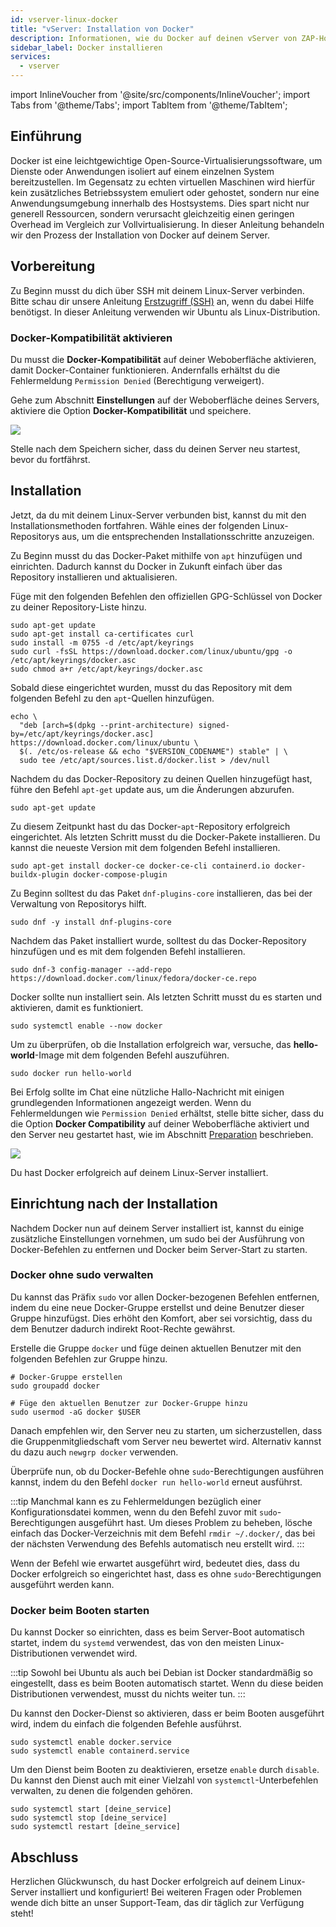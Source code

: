```yaml
---
id: vserver-linux-docker
title: "vServer: Installation von Docker"
description: Informationen, wie du Docker auf deinen vServer von ZAP-Hosting installieren kannst - ZAP-Hosting.com Dokumentation
sidebar_label: Docker installieren
services:
  - vserver
---
```


import InlineVoucher from '@site/src/components/InlineVoucher';
import Tabs from '@theme/Tabs';
import TabItem from '@theme/TabItem';
 
## Einführung

Docker ist eine leichtgewichtige Open-Source-Virtualisierungssoftware, um Dienste oder Anwendungen isoliert auf einem einzelnen System bereitzustellen. Im Gegensatz zu echten virtuellen Maschinen wird hierfür kein zusätzliches Betriebssystem emuliert oder gehostet, sondern nur eine Anwendungsumgebung innerhalb des Hostsystems. Dies spart nicht nur generell Ressourcen, sondern verursacht gleichzeitig einen geringen Overhead im Vergleich zur Vollvirtualisierung. In dieser Anleitung behandeln wir den Prozess der Installation von Docker auf deinem Server.

<InlineVoucher />

## Vorbereitung

Zu Beginn musst du dich über SSH mit deinem Linux-Server verbinden. Bitte schau dir unsere Anleitung [Erstzugriff (SSH)](vserver-linux-ssh.md) an, wenn du dabei Hilfe benötigst. In dieser Anleitung verwenden wir Ubuntu als Linux-Distribution.

### Docker-Kompatibilität aktivieren

Du musst die **Docker-Kompatibilität** auf deiner Weboberfläche aktivieren, damit Docker-Container funktionieren. Andernfalls erhältst du die Fehlermeldung `Permission Denied` (Berechtigung verweigert).

Gehe zum Abschnitt **Einstellungen** auf der Weboberfläche deines Servers, aktiviere die Option **Docker-Kompatibilität** und speichere.

![](https://screensaver01.zap-hosting.com/index.php/s/o5t82kKM38r2MwY/preview)

Stelle nach dem Speichern sicher, dass du deinen Server neu startest, bevor du fortfährst.

## Installation

Jetzt, da du mit deinem Linux-Server verbunden bist, kannst du mit den Installationsmethoden fortfahren. Wähle eines der folgenden Linux-Repositorys aus, um die entsprechenden Installationsschritte anzuzeigen.

<Tabs>
<TabItem value="ubuntu/debian" label="Ubuntu & Debian" default>

Zu Beginn musst du das Docker-Paket mithilfe von `apt` hinzufügen und einrichten. Dadurch kannst du Docker in Zukunft einfach über das Repository installieren und aktualisieren.

Füge mit den folgenden Befehlen den offiziellen GPG-Schlüssel von Docker zu deiner Repository-Liste hinzu.
```
sudo apt-get update
sudo apt-get install ca-certificates curl
sudo install -m 0755 -d /etc/apt/keyrings
sudo curl -fsSL https://download.docker.com/linux/ubuntu/gpg -o /etc/apt/keyrings/docker.asc
sudo chmod a+r /etc/apt/keyrings/docker.asc
```

Sobald diese eingerichtet wurden, musst du das Repository mit dem folgenden Befehl zu den `apt`-Quellen hinzufügen.
```
echo \
  "deb [arch=$(dpkg --print-architecture) signed-by=/etc/apt/keyrings/docker.asc] https://download.docker.com/linux/ubuntu \
  $(. /etc/os-release && echo "$VERSION_CODENAME") stable" | \
  sudo tee /etc/apt/sources.list.d/docker.list > /dev/null
```

Nachdem du das Docker-Repository zu deinen Quellen hinzugefügt hast, führe den Befehl `apt-get` update aus, um die Änderungen abzurufen.
```
sudo apt-get update
```

Zu diesem Zeitpunkt hast du das Docker-`apt`-Repository erfolgreich eingerichtet. Als letzten Schritt musst du die Docker-Pakete installieren. Du kannst die neueste Version mit dem folgenden Befehl installieren.
```
sudo apt-get install docker-ce docker-ce-cli containerd.io docker-buildx-plugin docker-compose-plugin
```

</TabItem>

<TabItem value="fedora" label="Fedora">

Zu Beginn solltest du das Paket `dnf-plugins-core` installieren, das bei der Verwaltung von Repositorys hilft.
```
sudo dnf -y install dnf-plugins-core
```

Nachdem das Paket installiert wurde, solltest du das Docker-Repository hinzufügen und es mit dem folgenden Befehl installieren.
```
sudo dnf-3 config-manager --add-repo https://download.docker.com/linux/fedora/docker-ce.repo
```

Docker sollte nun installiert sein. Als letzten Schritt musst du es starten und aktivieren, damit es funktioniert.
```
sudo systemctl enable --now docker
```

</TabItem>
</Tabs>

Um zu überprüfen, ob die Installation erfolgreich war, versuche, das **hello-world**-Image mit dem folgenden Befehl auszuführen.
```
sudo docker run hello-world
```

Bei Erfolg sollte im Chat eine nützliche Hallo-Nachricht mit einigen grundlegenden Informationen angezeigt werden. Wenn du Fehlermeldungen wie `Permission Denied` erhältst, stelle bitte sicher, dass du die Option **Docker Compatibility** auf deiner Weboberfläche aktiviert und den Server neu gestartet hast, wie im Abschnitt [Preparation](#vorbereitung) beschrieben.

![](https://screensaver01.zap-hosting.com/index.php/s/tzJwpYRYb9Mmryo/preview)

Du hast Docker erfolgreich auf deinem Linux-Server installiert.

## Einrichtung nach der Installation

Nachdem Docker nun auf deinem Server installiert ist, kannst du einige zusätzliche Einstellungen vornehmen, um sudo bei der Ausführung von Docker-Befehlen zu entfernen und Docker beim Server-Start zu starten.

### Docker ohne sudo verwalten

Du kannst das Präfix `sudo` vor allen Docker-bezogenen Befehlen entfernen, indem du eine neue Docker-Gruppe erstellst und deine Benutzer dieser Gruppe hinzufügst. Dies erhöht den Komfort, aber sei vorsichtig, dass du dem Benutzer dadurch indirekt Root-Rechte gewährst.

Erstelle die Gruppe `docker` und füge deinen aktuellen Benutzer mit den folgenden Befehlen zur Gruppe hinzu.
```
# Docker-Gruppe erstellen
sudo groupadd docker

# Füge den aktuellen Benutzer zur Docker-Gruppe hinzu
sudo usermod -aG docker $USER
```

Danach empfehlen wir, den Server neu zu starten, um sicherzustellen, dass die Gruppenmitgliedschaft vom Server neu bewertet wird. Alternativ kannst du dazu auch `newgrp docker` verwenden.

Überprüfe nun, ob du Docker-Befehle ohne `sudo`-Berechtigungen ausführen kannst, indem du den Befehl `docker run hello-world` erneut ausführst.

:::tip
Manchmal kann es zu Fehlermeldungen bezüglich einer Konfigurationsdatei kommen, wenn du den Befehl zuvor mit `sudo`-Berechtigungen ausgeführt hast. Um dieses Problem zu beheben, lösche einfach das Docker-Verzeichnis mit dem Befehl `rmdir ~/.docker/`, das bei der nächsten Verwendung des Befehls automatisch neu erstellt wird.
:::

Wenn der Befehl wie erwartet ausgeführt wird, bedeutet dies, dass du Docker erfolgreich so eingerichtet hast, dass es ohne `sudo`-Berechtigungen ausgeführt werden kann.

### Docker beim Booten starten

Du kannst Docker so einrichten, dass es beim Server-Boot automatisch startet, indem du `systemd` verwendest, das von den meisten Linux-Distributionen verwendet wird.

:::tip
Sowohl bei Ubuntu als auch bei Debian ist Docker standardmäßig so eingestellt, dass es beim Booten automatisch startet. Wenn du diese beiden Distributionen verwendest, musst du nichts weiter tun.
:::

Du kannst den Docker-Dienst so aktivieren, dass er beim Booten ausgeführt wird, indem du einfach die folgenden Befehle ausführst.
```
sudo systemctl enable docker.service
sudo systemctl enable containerd.service
```

Um den Dienst beim Booten zu deaktivieren, ersetze `enable` durch `disable`. Du kannst den Dienst auch mit einer Vielzahl von `systemctl`-Unterbefehlen verwalten, zu denen die folgenden gehören.
```
sudo systemctl start [deine_service]
sudo systemctl stop [deine_service]
sudo systemctl restart [deine_service]
```

## Abschluss

Herzlichen Glückwunsch, du hast Docker erfolgreich auf deinem Linux-Server installiert und konfiguriert! Bei weiteren Fragen oder Problemen wende dich bitte an unser Support-Team, das dir täglich zur Verfügung steht!